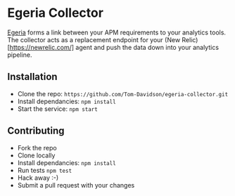 # Egeria Collector

[Egeria](https://en.wikipedia.org/wiki/Egeria_(deity)) forms a link between your APM requirements to your analytics tools. The collector acts as a replacement endpoint for your (New Relic)[https://newrelic.com/] agent and push the data down into your analytics pipeline.

## Installation
 - Clone the repo: `https://github.com/Tom-Davidson/egeria-collector.git`
 - Install dependancies: `npm install`
 - Start the service: `npm start`

## Contributing
 - Fork the repo
 - Clone locally
 - Install dependancies: `npm install`
 - Run tests `npm test`
 - Hack away :-)
 - Submit a pull request with your changes
